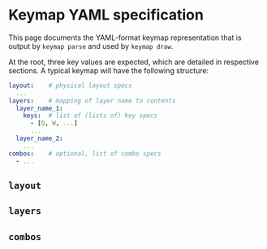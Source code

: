 # Keymap YAML specification

This page documents the YAML-format keymap representation that is output by `keymap parse` and used by `keymap draw`.

At the root, three key values are expected, which are detailed in respective sections. A typical keymap will have the following structure:

```yaml
layout:    # physical layout specs
  ...
layers:    # mapping of layer name to contents
  layer_name_1:
    keys:  # list of (lists of) key specs
      - [Q, W, ...]
      ...
  layer_name_2:
    ...
combos:    # optional, list of combo specs
  - ...
```

## `layout`

## `layers`

## `combos`
